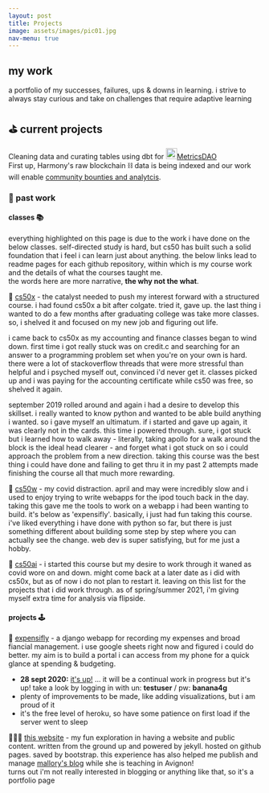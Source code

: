 ```yaml
---
layout: post
title: Projects
image: assets/images/pic01.jpg
nav-menu: true
---
```


## my work

a portfolio of my successes, failures, ups & downs in learning. i strive to always stay curious and take on challenges that require adaptive learning  

## ⛳️ current projects

Cleaning data and curating tables using dbt for <span><img src="{% link assets/images/metrics_dao_logo.png %}" alt="" height="22" width="22" /></span>[MetricsDAO](https://mirror.xyz/0x3138165f8d21d4869dbD406CD8bc8055CAC8fb6E)  
First up, Harmony's raw blockchain ⛓ data is being indexed and our work will enable [community bounties and analytcis](https://bounty.metricsdao.xyz/bounty-programs/harmony).


### 📜 past work

#### classes 📚
everything highlighted on this page is due to the work i have done on the below classes. self-directed study is hard, but cs50 has built such a solid foundation that i feel i can learn just about anything. the below links lead to readme pages for each github repository, within which is my course work and the details of what the courses taught me.  
the words here are more narrative, **the why not the what**.  


📍 [cs50x](/cs50x) - the catalyst needed to push my interest forward with a structured course. i had found cs50x a bit after colgate. tried it, gave up. the last thing i wanted to do a few months after graduating college was take more classes. so, i shelved it and focused on my new job and figuring out life.  

i came back to cs50x as my accounting and finance classes began to wind down. first time i got really stuck was on credit.c and searching for an answer to a programming problem set when you're on your own is hard. there were a lot of stackoverflow threads that were more stressful than helpful and i psyched myself out, convinced i'd never get it. classes picked up and i was paying for the accounting certificate while cs50 was free, so shelved it again.  

september 2019 rolled around and again i had a desire to develop this skillset. i really wanted to know python and wanted to be able build anything i wanted. so i gave myself an ultimatum. if i started and gave up again, it was clearly not in the cards. this time i powered through. sure, i got stuck but i learned how to walk away - literally, taking apollo for a walk around the block is the ideal head clearer - and forget what i got stuck on so i could approach the problem from a new direction. taking this course was the best thing i could have done and failing to get thru it in my past 2 attempts made finishing the course all that much more rewarding.  


📍 [cs50w](/cs50w) - my covid distraction. april and may were incredibly slow and i used to enjoy trying to write webapps for the ipod touch back in the day. taking this gave me the tools to work on a webapp i had been wanting to build. it's below as 'expensifly'. basically, i just had fun taking this course. i've liked everything i have done with python so far, but there is just something different about building some step by step where you can actually see the change. web dev is super satisfying, but for me just a hobby.  


📍 [cs50ai](/cs50ai) - i started this course but my desire to work through it waned as covid wore on and down. might come back at a later date as i did with cs50x, but as of now i do not plan to restart it. leaving on this list for the projects that i did work through. as of spring/summer 2021, i'm giving myself extra time for analysis via flipside.  


#### projects 🕹


💸 [expensifly](/expensifly) - a django webapp for recording my expenses and broad fiancial management. i use google sheets right now and figured i could do better. my aim is to build a portal i can access from my phone for a quick glance at spending & budgeting.  
  - **28 sept 2020:** [it's up!](https://expensifly.herokuapp.com) ... it will be a continual work in progress but it's up! take a look by logging in with un: **testuser** / pw: **banana4g**
  - plenty of improvements to be made, like adding visualizations, but i am proud of it  
  - it's the free level of heroku, so have some patience on first load if the server went to sleep


👨🏼‍💻 [this website](/) - my fun exploration in having a website and public content. written from the ground up and powered by jekyll. hosted on github pages. saved by bootstrap. this experience has also helped me publish and manage [mallory's blog](https://travelswithmally.com/) while she is teaching in Avignon!  
turns out i'm not really interested in blogging or anything like that, so it's a portfolio page  
